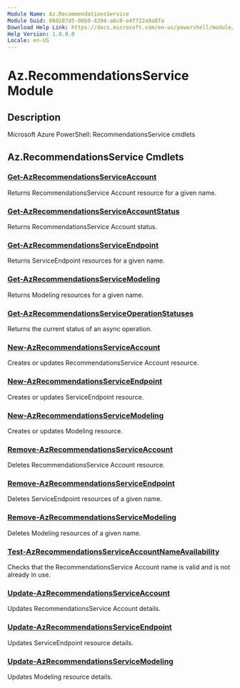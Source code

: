 ```yaml
---
Module Name: Az.RecommendationsService
Module Guid: 060287d5-06b9-4394-a6c8-e4f722a9a8fa
Download Help Link: https://docs.microsoft.com/en-us/powershell/module/az.recommendationsservice
Help Version: 1.0.0.0
Locale: en-US
---
```


# Az.RecommendationsService Module
## Description
Microsoft Azure PowerShell: RecommendationsService cmdlets

## Az.RecommendationsService Cmdlets
### [Get-AzRecommendationsServiceAccount](Get-AzRecommendationsServiceAccount.md)
Returns RecommendationsService Account resource for a given name.

### [Get-AzRecommendationsServiceAccountStatus](Get-AzRecommendationsServiceAccountStatus.md)
Returns RecommendationsService Account status.

### [Get-AzRecommendationsServiceEndpoint](Get-AzRecommendationsServiceEndpoint.md)
Returns ServiceEndpoint resources for a given name.

### [Get-AzRecommendationsServiceModeling](Get-AzRecommendationsServiceModeling.md)
Returns Modeling resources for a given name.

### [Get-AzRecommendationsServiceOperationStatuses](Get-AzRecommendationsServiceOperationStatuses.md)
Returns the current status of an async operation.

### [New-AzRecommendationsServiceAccount](New-AzRecommendationsServiceAccount.md)
Creates or updates RecommendationsService Account resource.

### [New-AzRecommendationsServiceEndpoint](New-AzRecommendationsServiceEndpoint.md)
Creates or updates ServiceEndpoint resource.

### [New-AzRecommendationsServiceModeling](New-AzRecommendationsServiceModeling.md)
Creates or updates Modeling resource.

### [Remove-AzRecommendationsServiceAccount](Remove-AzRecommendationsServiceAccount.md)
Deletes RecommendationsService Account resource.

### [Remove-AzRecommendationsServiceEndpoint](Remove-AzRecommendationsServiceEndpoint.md)
Deletes ServiceEndpoint resources of a given name.

### [Remove-AzRecommendationsServiceModeling](Remove-AzRecommendationsServiceModeling.md)
Deletes Modeling resources of a given name.

### [Test-AzRecommendationsServiceAccountNameAvailability](Test-AzRecommendationsServiceAccountNameAvailability.md)
Checks that the RecommendationsService Account name is valid and is not already in use.

### [Update-AzRecommendationsServiceAccount](Update-AzRecommendationsServiceAccount.md)
Updates RecommendationsService Account details.

### [Update-AzRecommendationsServiceEndpoint](Update-AzRecommendationsServiceEndpoint.md)
Updates ServiceEndpoint resource details.

### [Update-AzRecommendationsServiceModeling](Update-AzRecommendationsServiceModeling.md)
Updates Modeling resource details.

